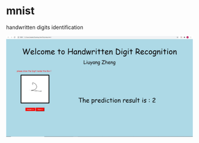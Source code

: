 # mnist
handwritten digits identification

![](https://github.com/LALALALIzz/mnist/blob/master/mnistProject/report/screenshot.png)
